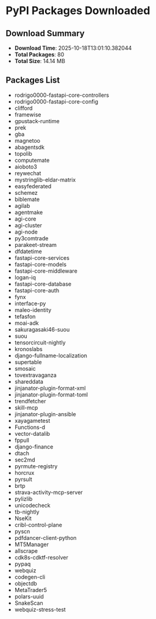 # PyPI Packages Downloaded

## Download Summary
- **Download Time**: 2025-10-18T13:01:10.382044
- **Total Packages**: 80
- **Total Size**: 14.14 MB

## Packages List
- rodrigo0000-fastapi-core-controllers
- rodrigo0000-fastapi-core-config
- clifford
- framewise
- gpustack-runtime
- prek
- gba
- magnetoo
- abagentsdk
- topolib
- computemate
- aioboto3
- reywechat
- mystringlib-eldar-matrix
- easyfederated
- schemez
- biblemate
- agilab
- agentmake
- agi-core
- agi-cluster
- agi-node
- py3comtrade
- parakeet-stream
- dfdatetime
- fastapi-core-services
- fastapi-core-models
- fastapi-core-middleware
- logan-iq
- fastapi-core-database
- fastapi-core-auth
- fynx
- interface-py
- maleo-identity
- tefasfon
- moai-adk
- sakuragasaki46-suou
- suou
- tensorcircuit-nightly
- kronoslabs
- django-fullname-localization
- supertable
- smosaic
- tovextravaganza
- shareddata
- jinjanator-plugin-format-xml
- jinjanator-plugin-format-toml
- trendfetcher
- skill-mcp
- jinjanator-plugin-ansible
- xayagametest
- Functions-d
- vector-datalib
- fppull
- django-finance
- dtach
- sec2md
- pyrmute-registry
- horcrux
- pyrsult
- brtp
- strava-activity-mcp-server
- pylizlib
- unicodecheck
- tb-nightly
- NseKit
- cribl-control-plane
- pyscn
- pdfdancer-client-python
- MT5Manager
- allscrape
- cdk8s-cdktf-resolver
- pypaq
- webquiz
- codegen-cli
- objectdb
- MetaTrader5
- polars-uuid
- SnakeScan
- webquiz-stress-test
